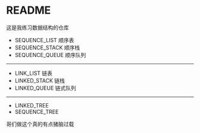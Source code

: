 # README
这是我练习数据结构的仓库

- SEQUENCE_LIST 顺序表
- SEQUENCE_STACK 顺序栈
- SEQUENCE_QUEUE 顺序队列
---
- LINK_LIST 链表
- LINKED_STACK 链栈
- LINKED_QUEUE 链式队列
---
- LINKED_TREE 
- SEQUENCE_TREE

哥们做这个真的有点猪脑过载